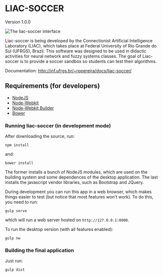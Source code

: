# LIAC-SOCCER

Version 1.0.0

![The liac-soccer interface](https://raw.githubusercontent.com/renatopp/liac-soccer/master/docs/source/_static/liac-soccer.png)


Liac-soccer is being developed by the Connectionist Artificial Intelligence Laboratory (LIAC), which takes place at Federal University of Rio Grande do Sul (UFRGS), Brazil. This software was designed to be used in didactic activities for neural network and fuzzy systems classes. The goal of Liac-soccer is to provide a soccer sandbox so students can test their algorithms.

Documentation: http://inf.ufrgs.br/~rppereira/docs/liac-soccer/


## Requirements (for developers)

- [NodeJS](https://nodejs.org)
- [Node-Webkit](http://nwjs.io)
- [Node-Webkit Builder](https://github.com/nwjs/nw-builder)
- [Bower](http://bower.io)

### Running liac-soccer (in development mode)

After downloading the source, run:

    npm install

and:

    bower install

The former installs a bunch of NodeJS modules, which are used on the building system and some dependences of the desktop application. The last installs the javascript vendor libraries, such as Bootstrap and JQuery.

During development you can run this app in a web browser, which makes things easier to test (but notice that most features won't work). To do this, you need to run:

    gulp serve

which will run a web server hosted on `http://127.0.0.1:8000`.

To run the desktop version (with all features enabled):

    gulp nw

### Building the final application

Just run:

    gulp dist
